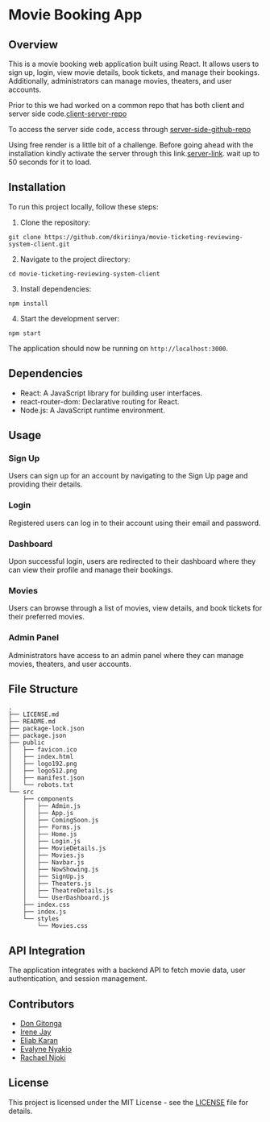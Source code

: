 # Movie Booking App

## Overview

This is a movie booking web application built using React. It allows users to sign up, login, view movie details, book tickets, and manage their bookings. Additionally, administrators can manage movies, theaters, and user accounts.

Prior to this we had worked on a common repo that has both client and server side code.[client-server-repo](https://github.com/dkiriinya/movie-ticketing-reviewing-system.git)

To access the server side code, access through [server-side-github-repo](https://github.com/dkiriinya/movie-ticketing-reviewing-system-server.git)

Using free render is a little bit of a challenge. Before going ahead with the installation kindly activate the server through this link.[server-link](https://movie-ticketing-reviewing-system-server.onrender.com/). wait up to 50 seconds for it to load. 


## Installation

To run this project locally, follow these steps:

1. Clone the repository:

```
git clone https://github.com/dkiriinya/movie-ticketing-reviewing-system-client.git
```

2. Navigate to the project directory:

```
cd movie-ticketing-reviewing-system-client
```

3. Install dependencies:

```
npm install
```

4. Start the development server:

```
npm start
```

The application should now be running on `http://localhost:3000`.

## Dependencies

- React: A JavaScript library for building user interfaces.
- react-router-dom: Declarative routing for React.
- Node.js: A JavaScript runtime environment.


## Usage

### Sign Up

Users can sign up for an account by navigating to the Sign Up page and providing their details.

### Login

Registered users can log in to their account using their email and password.

### Dashboard

Upon successful login, users are redirected to their dashboard where they can view their profile and manage their bookings.

### Movies

Users can browse through a list of movies, view details, and book tickets for their preferred movies.

### Admin Panel

Administrators have access to an admin panel where they can manage movies, theaters, and user accounts.

## File Structure
```
.
├── LICENSE.md
├── README.md
├── package-lock.json
├── package.json
├── public
│   ├── favicon.ico
│   ├── index.html
│   ├── logo192.png
│   ├── logo512.png
│   ├── manifest.json
│   └── robots.txt
└── src
    ├── components
    │   ├── Admin.js
    │   ├── App.js
    │   ├── ComingSoon.js
    │   ├── Forms.js
    │   ├── Home.js
    │   ├── Login.js
    │   ├── MovieDetails.js
    │   ├── Movies.js
    │   ├── Navbar.js
    │   ├── NowShowing.js
    │   ├── SignUp.js
    │   ├── Theaters.js
    │   ├── TheatreDetails.js
    │   └── UserDashboard.js
    ├── index.css
    ├── index.js
    └── styles
        └── Movies.css
```


## API Integration

The application integrates with a backend API to fetch movie data, user authentication, and session management.

## Contributors

- [Don Gitonga](https://github.com/dkiriinya)
- [Irene Jay](https://github.com/irenejay)
- [Eliab Karan](https://github.com/karaneliab)
- [Evalyne Nyakio](https://github.com/Nyakio-Eva)
- [Rachael Njoki](https://github.com/Rayken20)



## License

This project is licensed under the MIT License - see the [LICENSE](https://opensource.org/license/mit) file for details.
